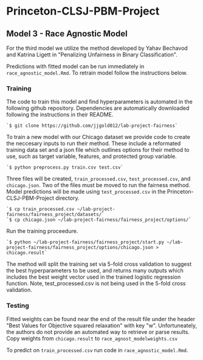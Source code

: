 # Princeton-CLSJ-PBM-Project

## Model 3 - Race Agnostic Model

For the third model we utilize the method developed by Yahav Bechavod and Katrina Ligett in "Penalizing Unfairness in Binary Classification". 

Predictions with fitted model can be run immediately in `race_agnostic_model.Rmd`. To retrain model follow the instructions below.

### Training

The code to train this model and find hyperparameters is automated in the following github repository. Dependencies are automatically downloaded following the instructions in their README.

    `$ git clone https://github.com/jjgold012/lab-project-fairness`

To train a new model with our Chicago dataset we provide code to create the neccesary inputs to run their method. These include a reformated training data set and a json file which outlines options for their method to use, such as target variable, features, and protected group variable.

    `$ python preprocess.py train.csv test.csv`

Three files will be created, `train_processed.csv`, `test_processed.csv`, and `chicago.json`. Two of the files must be moved to run the fairness method. Model predictions will be made using `test_processed.csv` in the Princeton-CLSJ-PBM-Project directory.

    `$ cp train_processed.csv ~/lab-project-fairness/fairness_project/datasets/`
    `$ cp chicago.json ~/lab-project-fairness/fairness_project/options/`

Run the training proceedure.

    `$ python ~/lab-project-fairness/fairness_project/start.py ~/lab-project-fairness/fairness_project/options/chicago.json > chicago.result`

The method will split the training set via 5-fold cross validation to suggest the best hyperparameters to be used, and returns many outputs which includes the best weight vector used in the trained logistic regression function. Note, test_processed.csv is not being used in the 5-fold cross validation.


### Testing

Fitted weights can be found near the end of the result file under the header "Best Values for Objective squared relaxation" with key "w". Unfortuneately, the authors do not provide an automated way to retrieve or parse results. Copy weights from `chicago.result` to `race_agnost_modelweights.csv`

To predict on `train_processed.csv` run code in `race_agnostic_model.Rmd`.

